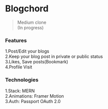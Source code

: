 # Blogchord

> Medium clone  
> (In progress)

### Features

1.Post/Edit your blogs  
2.Keep your blog post in private or public status  
3.Likes, Save posts(Bookmark)  
4.Profile Visit

### Technologies

1.Stack: MERN  
2.Animations: Framer Motion  
3.Auth: Passport OAuth 2.0
